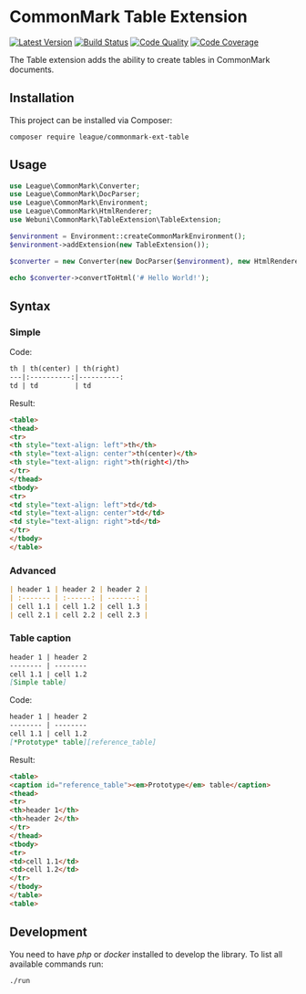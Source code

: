 CommonMark Table Extension
==========================

[![Latest Version](https://img.shields.io/packagist/v/league/commonmark-ext-table.svg?style=flat-square)](https://packagist.org/packages/league/commonmark-ext-table)
[![Build Status](https://img.shields.io/travis/league/commonmark-ext-table.svg?style=flat-square)](https://travis-ci.org/league/commonmark-ext-table)
[![Code Quality](https://img.shields.io/scrutinizer/g/league/commonmark-ext-table.svg?style=flat-square)](https://scrutinizer-ci.com/g/league/commonmark-ext-table/code-structure)
[![Code Coverage](https://img.shields.io/scrutinizer/coverage/g/league/commonmark-ext-table.svg?style=flat-square)](https://scrutinizer-ci.com/g/league/commonmark-ext-table)

The Table extension adds the ability to create tables in CommonMark documents.

Installation
------------

This project can be installed via Composer:

    composer require league/commonmark-ext-table

Usage
-----

```php
use League\CommonMark\Converter;
use League\CommonMark\DocParser;
use League\CommonMark\Environment;
use League\CommonMark\HtmlRenderer;
use Webuni\CommonMark\TableExtension\TableExtension;

$environment = Environment::createCommonMarkEnvironment();
$environment->addExtension(new TableExtension());

$converter = new Converter(new DocParser($environment), new HtmlRenderer($environment));

echo $converter->convertToHtml('# Hello World!');
```

Syntax
------

### Simple

Code:
```markdown
th | th(center) | th(right)
---|:----------:|----------:
td | td         | td
```

Result:
```html
<table>
<thead>
<tr>
<th style="text-align: left">th</th>
<th style="text-align: center">th(center)</th>
<th style="text-align: right">th(right<)/th>
</tr>
</thead>
<tbody>
<tr>
<td style="text-align: left">td</td>
<td style="text-align: center">td</td>
<td style="text-align: right">td</td>
</tr>
</tbody>
</table>
```

### Advanced

```markdown
| header 1 | header 2 | header 2 |
| :------- | :------: | -------: |
| cell 1.1 | cell 1.2 | cell 1.3 |
| cell 2.1 | cell 2.2 | cell 2.3 |
```

### Table caption

```markdown
header 1 | header 2
-------- | --------
cell 1.1 | cell 1.2
[Simple table]
```

Code:
```markdown
header 1 | header 2
-------- | --------
cell 1.1 | cell 1.2
[*Prototype* table][reference_table]
```

Result:
```html
<table>
<caption id="reference_table"><em>Prototype</em> table</caption>
<thead>
<tr>
<th>header 1</th>
<th>header 2</th>
</tr>
</thead>
<tbody>
<tr>
<td>cell 1.1</td>
<td>cell 1.2</td>
</tr>
</tbody>
</table>
<table>
```

Development
-----------

You need to have *php* or *docker* installed to develop the library. To list all available commands run:

```bash
./run
```
